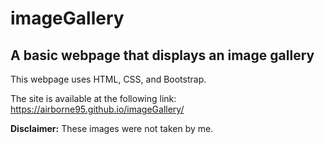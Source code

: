 # imageGallery

## A basic webpage that displays an image gallery

This webpage uses HTML, CSS, and Bootstrap.


The site is available at the following link:
https://airborne95.github.io/imageGallery/

**Disclaimer:** These images were not taken by me.
